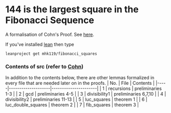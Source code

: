 # 144 is the largest square in the Fibonacci Sequence

A formalisation of Cohn's Proof. See [here](https://math.la.asu.edu/~checkman/SquareFibonacci.html).

If you've installed [lean](https://leanprover-community.github.io/get_started.html#regular-install) then type 
```
leanproject get mhk119/fibonacci_squares
```

### Contents of src (refer to [Cohn](https://math.la.asu.edu/~checkman/SquareFibonacci.html))
In addition to the contents below, there are other lemmas formalized in every file that are needed later on in the proofs.
| No. | File               | Contents             |
|-----|--------------------|----------------------|
| 1   | recursions         | preliminaries 1-3    |
| 2   | gcd                | preliminaries 4-5    |
| 3   | divisibility1      | preliminaries 6,7,10 |
| 4   | divisibility2      | preliminaries 11-13  |
| 5   | luc_squares        | theorem 1            |
| 6   | luc_double_squares | theorem 2            |
| 7   | fib_squares        | theorem 3            |
